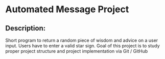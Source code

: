 # Automated Message Project

## Description:
Short program to return a random piece of wisdom and advice on a user input.
Users have to enter a valid star sign.
Goal of this project is to study proper project structure and project implementation via Git / GitHub

